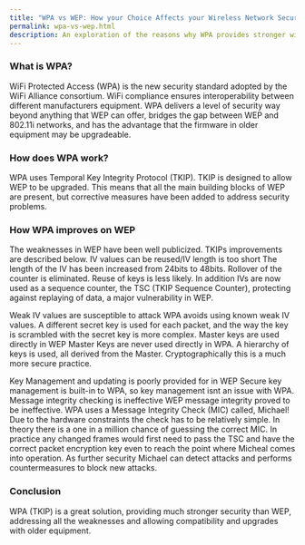 ```yaml
---
title: "WPA vs WEP: How your Choice Affects your Wireless Network Security"
permalink: wpa-vs-wep.html
description: An exploration of the reasons why WPA provides stronger wireless security than WEP in your wireless network.
---
```

<h3>What is WPA?</h3><p>WiFi Protected Access (WPA) is the new security standard adopted by the WiFi Alliance consortium. WiFi compliance ensures interoperability between different manufacturers equipment. WPA delivers a level of security way beyond anything that WEP can offer, bridges the gap between WEP and 802.11i networks, and has the advantage that the firmware in older equipment may be upgradeable.</p><h3>How does WPA work?</h3><p>WPA uses Temporal Key Integrity Protocol (TKIP). TKIP is designed to allow WEP to be upgraded. This means that all the main building blocks of WEP are present, but corrective measures have been added to address security problems.</p><h3>How WPA improves on WEP</h3><p>The weaknesses in WEP have been well publicized. TKIPs improvements are described below. IV values can be reused/IV length is too short The length of the IV has been increased from 24bits to 48bits. Rollover of the counter is eliminated. Reuse of keys is less likely. In addition IVs are now used as a sequence counter, the TSC (TKIP Sequence Counter), protecting against replaying of data, a major vulnerability in WEP.</p><p>Weak IV values are susceptible to attack WPA avoids using known weak IV values. A different secret key is used for each packet, and the way the key is scrambled with the secret key is more complex. Master keys are used directly in WEP Master Keys are never used directly in WPA. A hierarchy of keys is used, all derived from the Master. Cryptographically this is a much more secure practice.</p><p>Key Management and updating is poorly provided for in WEP Secure key management is built-in to WPA, so key management isnt an issue with WPA. Message integrity checking is ineffective WEP message integrity proved to be ineffective. WPA uses a Message Integrity Check (MIC) called, Michael! Due to the hardware constraints the check has to be relatively simple. In theory there is a one in a million chance of guessing the correct MIC. In practice any changed frames would first need to pass the TSC and have the correct packet encryption key even to reach the point where Micheal comes into operation. As further security Michael can detect attacks and performs countermeasures to block new attacks.</p><h3>Conclusion</h3><p>WPA (TKIP) is a great solution, providing much stronger security than WEP, addressing all the weaknesses and allowing compatibility and upgrades with older equipment.</p>